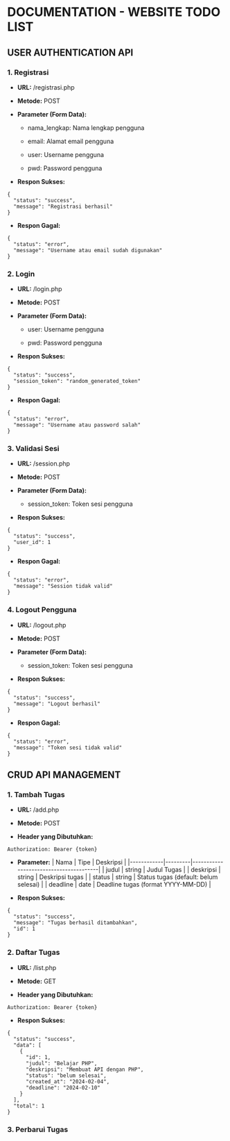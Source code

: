 # DOCUMENTATION - WEBSITE TODO LIST

## USER AUTHENTICATION API
### 1. Registrasi
* **URL:** /registrasi.php

* **Metode:** POST

* **Parameter (Form Data):**

    + nama_lengkap: Nama lengkap pengguna
    
    + email: Alamat email pengguna
    
    + user: Username pengguna
    
    + pwd: Password pengguna

* **Respon Sukses:**
```
{
  "status": "success",
  "message": "Registrasi berhasil"
}
```

* **Respon Gagal:**
```
{
  "status": "error",
  "message": "Username atau email sudah digunakan"
}
```

### 2. Login
* **URL:** /login.php

* **Metode:** POST

* **Parameter (Form Data):**

    + user: Username pengguna
    
    + pwd: Password pengguna

* **Respon Sukses:**
```
{
  "status": "success",
  "session_token": "random_generated_token"
}
```

* **Respon Gagal:**
```
{
  "status": "error",
  "message": "Username atau password salah"
}
```

### 3. Validasi Sesi
* **URL:** /session.php

* **Metode:** POST

* **Parameter (Form Data):**

    + session_token: Token sesi pengguna

* **Respon Sukses:**
```
{
  "status": "success",
  "user_id": 1
}
```

* **Respon Gagal:**
```
{
  "status": "error",
  "message": "Session tidak valid"
}
```

### 4. Logout Pengguna
* **URL:** /logout.php

* **Metode:** POST

* **Parameter (Form Data):**

    + session_token: Token sesi pengguna

* **Respon Sukses:**
```
{
  "status": "success",
  "message": "Logout berhasil"
}
```

* **Respon Gagal:**
```
{
  "status": "error",
  "message": "Token sesi tidak valid"
}
```

## CRUD API MANAGEMENT
### 1. Tambah Tugas
* **URL:** /add.php

* **Metode:** POST

* **Header yang Dibutuhkan:** 
```
Authorization: Bearer {token}
```

* **Parameter:**
| Nama       | Tipe    | Deskripsi                              |
|------------|---------|----------------------------------------|
| judul      | string  | Judul Tugas                            |
| deskripsi  | string  | Deskripsi tugas                        |
| status     | string  | Status tugas (default: belum selesai)  |
| deadline   | date    | Deadline tugas (format YYYY-MM-DD)     |

* **Respon Sukses:**
```
{
  "status": "success",
  "message": "Tugas berhasil ditambahkan",
  "id": 1
}
```

### 2. Daftar Tugas

* **URL:** /list.php

* **Metode:** GET

* **Header yang Dibutuhkan:** 
```
Authorization: Bearer {token}
```

* **Respon Sukses:**
```
{
  "status": "success",
  "data": [
    {
      "id": 1,
      "judul": "Belajar PHP",
      "deskripsi": "Membuat API dengan PHP",
      "status": "belum selesai",
      "created_at": "2024-02-04",
      "deadline": "2024-02-10"
    }
  ],
  "total": 1
}
```

### 3. Perbarui Tugas

